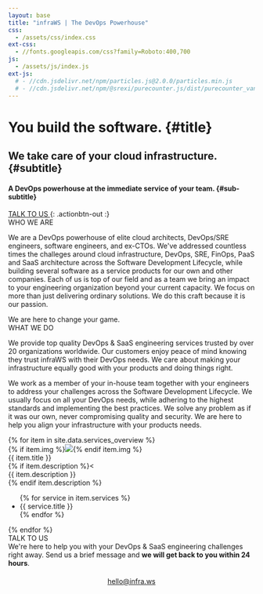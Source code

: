 ```yaml
---
layout: base
title: "infraWS | The DevOps Powerhouse"
css:
  - /assets/css/index.css
ext-css:
  - //fonts.googleapis.com/css?family=Roboto:400,700
js:
  - /assets/js/index.js
ext-js:
  # - //cdn.jsdelivr.net/npm/particles.js@2.0.0/particles.min.js
  # - //cdn.jsdelivr.net/npm/@srexi/purecounter.js/dist/purecounter_vanilla.js
---
```


<div id="header" markdown="1">

<div id="header-inner" markdown="1">

# You build the software. {#title}

## We take care of your cloud infrastructure. {#subtitle}

#### A DevOps powerhouse at the immediate service of your team. {#sub-subtitle}

<a href="/#contact" class="actionbtn">
  TALK TO US
</a>
{: .actionbtn-out :}

</div>

<!-- <div id="particles-js"></div> -->

</div>

<div id="main-sections">

<!-- <div class="cut-buffer aboutus-buffer"></div> -->

<div id="aboutus-out" class="page-section grey-section">
  <div id="aboutus">
    <div class="section-title">WHO WE ARE</div>
    <div class="section-text">
      <p>We are a DevOps powerhouse of elite cloud architects, DevOps/SRE engineers, software engineers, and ex-CTOs. We've addressed countless times the challeges around cloud infrastructure, DevOps, SRE, FinOps, PaaS and SaaS architecture across the Software Development Lifecycle, while building several software as a service products for our own and other companies. Each of us is top of our field and as a team we bring an impact to your engineering organization beyond your current capacity. We focus on more than just delivering ordinary solutions. We do this craft because it is our passion.</p>
      <div id="about-statement">We are here to change your game. </div>
    </div>
  </div>
</div>

<div id="services-out" class="page-section cut1">
  <div id="services">
    <div class="section-title">WHAT WE DO</div>
    <div class="section-text">
      <p>We provide top quality DevOps & SaaS engineering services trusted by over 20 organizations worldwide. Our customers enjoy peace of mind knowing they trust infraWS with their DevOps needs. We care about making your infrastructure equally good with your products and doing things right.</p>
      <p>We work as a member of your in-house team together with your engineers to address your challenges across the Software Development Lifecycle. We usually focus on all your DevOps needs, while adhering to the highest standards and implementing the best practices. We solve any problem as if it was our own, never compromising quality and security. We are here to help you align your infrastructure with your products needs.</p>
    </div>
    <div id="portfolio">
      <div id="shinyapps-big">
        {% for item in site.data.services_overview %}
        <div class="shinyapp">
            {% if item.img %}<img class="appimg" src="/assets/img/screenshots/{{ app.img }}" />{% endif item.img %}
            <div class="apptitle">{{ item.title }}</div>
            {% if item.description %}<<div class="appdesc">{{ item.description }}</div>{% endif item.description %}
            <div>
              <ul>
              {% for service in item.services %}
                <li>{{ service.title }}</li>
              {% endfor %}
              </ul>
            </div>
          </div>
      {% endfor %}
      </div>
   <div class="section-text">
   </div>
  </div>
</div>
</div>
<!-- TODO: Add logos from major cloud providers we support-->
<div id="contact-out" class="page-section">
  <div id="contact">
    <div class="section-title">TALK TO US</div>
    <div class="section-text">
        We're here to help you with your DevOps & SaaS engineering challenges right away. Send us a brief message and <b>we will get back to you within 24 hours</b>.      
    </div>
    <div style="text-align: center; padding-top: 20px;">    
      <a href="mailto:hello@infra.ws?subject=Meeting inquiry" class="schedule-btn actionbtn">
        <span class="far fa-envelope" aria-hidden="true"></span>
        hello@infra.ws
      </a>
    </div>
  </div>
</div>
